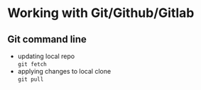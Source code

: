 # Working with Git/Github/Gitlab

## Git command line

- updating local repo  
`git fetch`
- applying changes to local clone  
`git pull`
